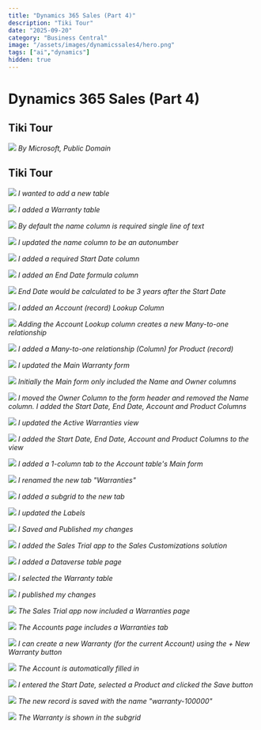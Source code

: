 ```yaml
---
title: "Dynamics 365 Sales (Part 4)"
description: "Tiki Tour"
date: "2025-09-20"
category: "Business Central"
image: "/assets/images/dynamicssales4/hero.png"
tags: ["ai","dynamics"]
hidden: true
---
```


# Dynamics 365 Sales (Part 4)

## Tiki Tour

![](/assets/images/dynamicssales4/dynamics365-color.svg)
*By Microsoft, Public Domain*


## Tiki Tour

![](/assets/images/dynamicssales4/screenshot-2023-10-21-at-5.00.51-pm-2136x915.png)
*I wanted to add a new table*

![](/assets/images/dynamicssales4/screenshot-2023-10-21-at-5.02.03-pm-2136x1220.png)
*I added a Warranty table*

![](/assets/images/dynamicssales4/screenshot-2023-10-21-at-5.02.34-pm-2136x1227.png)
*By default the name column is required single line of text*

![](/assets/images/dynamicssales4/screenshot-2023-10-21-at-5.04.08-pm-2136x1222.png)
*I updated the name column to be an autonumber*

![](/assets/images/dynamicssales4/screenshot-2023-10-21-at-5.05.39-pm-2136x1272.png)
*I added a required Start Date column*

![](/assets/images/dynamicssales4/screenshot-2023-10-21-at-5.06.51-pm-2136x1273.png)
*I added an End Date formula column*

![](/assets/images/dynamicssales4/screenshot-2023-10-21-at-5.07.27-pm-2136x1274.png)
*End Date would be calculated to be 3 years after the Start Date*

![](/assets/images/dynamicssales4/screenshot-2023-10-21-at-5.08.10-pm-2136x1272.png)
*I added an Account (record) Lookup Column*

![](/assets/images/dynamicssales4/screenshot-2023-10-21-at-5.08.51-pm-2136x1276.png)
*Adding the Account Lookup column creates a new Many-to-one relationship*

![](/assets/images/dynamicssales4/screenshot-2023-10-21-at-5.09.57-pm-2136x1270.png)
*I added a Many-to-one relationship (Column) for Product (record)*

![](/assets/images/dynamicssales4/screenshot-2023-10-21-at-5.10.55-pm-2136x1128.png)
*I updated the Main Warranty form*

![](/assets/images/dynamicssales4/screenshot-2023-10-21-at-5.11.17-pm-2136x1274.png)
*Initially the Main form only included the Name and Owner columns*

![](/assets/images/dynamicssales4/screenshot-2023-10-21-at-5.16.00-pm-2136x1292.png)
*I moved the Owner Column to the form header and removed the Name column. I added the Start Date, End Date, Account and Product Columns*

![](/assets/images/dynamicssales4/screenshot-2023-10-21-at-5.17.19-pm-2136x896.png)
*I updated the Active Warranties view*

![](/assets/images/dynamicssales4/screenshot-2023-10-21-at-5.18.11-pm-2136x581.png)
*I added the Start Date, End Date, Account and Product Columns to the view*

![](/assets/images/dynamicssales4/screenshot-2023-10-21-at-5.19.18-pm-2136x855.png)
*I added a 1-column tab to the Account table's Main form*

![](/assets/images/dynamicssales4/screenshot-2023-10-21-at-5.19.42-pm-2136x1293.png)
*I renamed the new tab "Warranties"*

![](/assets/images/dynamicssales4/screenshot-2023-10-21-at-5.20.13-pm-2136x1292.png)
*I added a subgrid to the new tab*

![](/assets/images/dynamicssales4/screenshot-2023-10-21-at-5.20.56-pm-2136x1289.png)
*I updated the Labels*

![](/assets/images/dynamicssales4/screenshot-2023-10-21-at-5.21.10-pm-2136x322.png)
*I Saved and Published my changes*

![](/assets/images/dynamicssales4/screenshot-2023-10-21-at-5.23.44-pm-2136x1292.png)
*I added the Sales Trial app to the Sales Customizations solution*

![](/assets/images/dynamicssales4/screenshot-2023-10-21-at-5.24.32-pm-2136x1291.png)
*I added a Dataverse table page*

![](/assets/images/dynamicssales4/screenshot-2023-10-21-at-5.24.50-pm-2136x1290.png)
*I selected the Warranty table*

![](/assets/images/dynamicssales4/screenshot-2023-10-21-at-5.25.07-pm-2136x686.png)
*I published my changes*

![](/assets/images/dynamicssales4/screenshot-2023-10-21-at-5.26.02-pm-2136x1087.png)
*The Sales Trial app now included a Warranties page*

![](/assets/images/dynamicssales4/screenshot-2023-10-21-at-5.27.01-pm-2136x1245.png)
*The Accounts page includes a Warranties tab*

![](/assets/images/dynamicssales4/screenshot-2023-10-21-at-5.27.15-pm-2136x1243.png)
*I can create a new Warranty (for the current Account) using the + New Warranty button*

![](/assets/images/dynamicssales4/screenshot-2023-10-21-at-5.27.27-pm-2136x1020.png)
*The Account is automatically filled in*

![](/assets/images/dynamicssales4/screenshot-2023-10-21-at-5.27.50-pm-2136x1141.png)
*I entered the Start Date, selected a Product and clicked the Save button*

![](/assets/images/dynamicssales4/screenshot-2023-10-21-at-5.28.03-pm-2136x1083.png)
*The new record is saved with the name "warranty-100000"*

![](/assets/images/dynamicssales4/screenshot-2023-10-21-at-5.28.19-pm-2136x1239.png)
*The Warranty is shown in the subgrid*